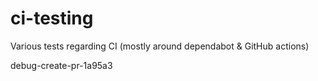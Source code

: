 # ci-testing

Various tests regarding CI (mostly around dependabot & GitHub actions)

debug-create-pr-1a95a3
